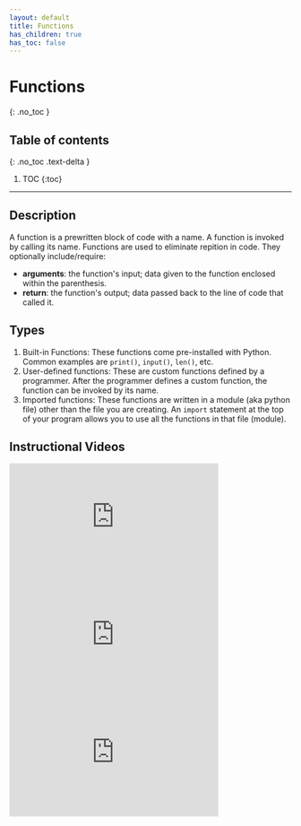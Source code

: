 ```yaml
---
layout: default
title: Functions
has_children: true
has_toc: false
---
```


# Functions
{: .no_toc }
## Table of contents
{: .no_toc .text-delta }

1. TOC
{:toc}

---

## Description
A function is a prewritten block of code with a name. A function is invoked by calling its name. Functions are used to eliminate repition in code. They optionally include/require:
  - **arguments**: the function's input; data given to the function enclosed within the parenthesis.
  - **return**: the function's output; data passed back to the line of code that called it.

## Types
1. Built-in Functions: These functions come pre-installed with Python. Common examples are `print()`, `input()`, `len()`, etc.  
2. User-defined functions: These are custom functions defined by a programmer. After the programmer defines a custom function, the function can be invoked by its name.
3. Imported functions: These functions are written in a module (aka python file) other than the file you are creating. An `import` statement at the top of your program allows you to use all the functions in that file (module).

## Instructional Videos
<iframe width="373" height="210" src="https://www.youtube.com/embed/8T5acEwfJbw" title="YouTube video player" frameborder="0" allow="accelerometer; autoplay; clipboard-write; encrypted-media; gyroscope; picture-in-picture" allowfullscreen></iframe>
<iframe width="373" height="210" src="https://www.youtube.com/embed/nrCAxXfRU28" title="YouTube video player" frameborder="0" allow="accelerometer; autoplay; clipboard-write; encrypted-media; gyroscope; picture-in-picture" allowfullscreen></iframe>
<iframe width="373" height="210" src="https://www.youtube.com/embed/sKW-zdYZNX4" title="YouTube video player" frameborder="0" allow="accelerometer; autoplay; clipboard-write; encrypted-media; gyroscope; picture-in-picture" allowfullscreen></iframe>
